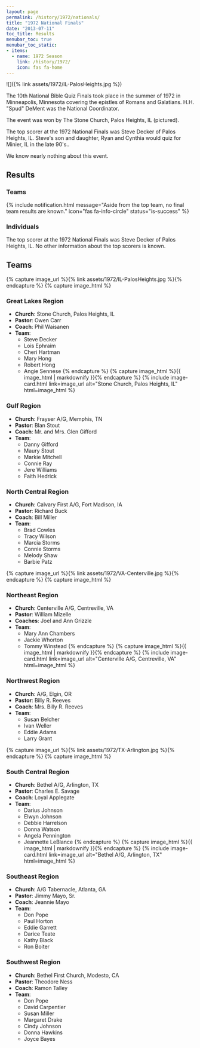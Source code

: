 ```yaml
---
layout: page
permalink: /history/1972/nationals/
title: "1972 National Finals"
date: "2013-07-11"
toc_title: Results
menubar_toc: true
menubar_toc_static:
- items:
  - name: 1972 Season
    link: /history/1972/
    icon: fas fa-home
---
```


![]({% link assets/1972/IL-PalosHeights.jpg %})

The 10th National Bible Quiz Finals took place in the summer of 1972 in Minneapolis, Minnesota covering the epistles of Romans and Galatians. H.H. "Spud" DeMent was the National Coordinator.

The event was won by The Stone Church, Palos Heights, IL (pictured).

The top scorer at the 1972 National Finals was Steve Decker of Palos Heights, IL. Steve's son and daughter, Ryan and Cynthia would quiz for Minier, IL in the late 90's..

We know nearly nothing about this event.

## Results

### Teams

{% include notification.html
   message="Aside from the top team, no final team results are known."
   icon="fas fa-info-circle"
   status="is-success" %}

### Individuals

The top scorer at the 1972 National Finals was Steve Decker of Palos Heights, IL. No other information about the top scorers is known.

## Teams

{% capture image_url %}{% link assets/1972/IL-PalosHeights.jpg %}{% endcapture %}
{% capture image_html %}
### Great Lakes Region

* **Church**: Stone Church, Palos Heights, IL
* **Pastor**: Owen Carr
* **Coach**: Phil Waisanen
* **Team**:
    * Steve Decker
    * Lois Ephraim
    * Cheri Hartman
    * Mary Hong
    * Robert Hong
    * Angie Sennese
{% endcapture %}
{% capture image_html %}{{ image_html | markdownify }}{% endcapture %}
{% include image-card.html link=image_url alt="Stone Church, Palos Heights, IL" html=image_html %}

### Gulf Region

* **Church**: Frayser A/G, Memphis, TN
* **Pastor**: Blan Stout
* **Coach**: Mr. and Mrs. Glen Gifford
* **Team**:
    * Danny Gifford
    * Maury Stout
    * Markie Mitchell
    * Connie Ray
    * Jere Williams
    * Faith Hedrick

### North Central Region

* **Church**: Calvary First A/G, Fort Madison, IA
* **Pastor**: Richard Buck
* **Coach**: Bill Miller
* **Team**:
    * Brad Cowles
    * Tracy Wilson
    * Marcia Storms
    * Connie Storms
    * Melody Shaw
    * Barbie Patz

{% capture image_url %}{% link assets/1972/VA-Centerville.jpg %}{% endcapture %}
{% capture image_html %}
### Northeast Region

* **Church**: Centerville A/G, Centreville, VA
* **Pastor**: William Mizelle
* **Coaches**: Joel and Ann Grizzle
* **Team**:
    * Mary Ann Chambers
    * Jackie Whorton
    * Tommy Winstead
{% endcapture %}
{% capture image_html %}{{ image_html | markdownify }}{% endcapture %}
{% include image-card.html link=image_url alt="Centerville A/G, Centreville, VA" html=image_html %}

### Northwest Region

* **Church**: A/G, Elgin, OR
* **Pastor**: Billy R. Reeves
* **Coach**: Mrs. Billy R. Reeves
* **Team**:
    * Susan Belcher
    * Ivan Weller
    * Eddie Adams
    * Larry Grant

{% capture image_url %}{% link assets/1972/TX-Arlington.jpg %}{% endcapture %}
{% capture image_html %}
### South Central Region

* **Church**: Bethel A/G, Arlington, TX
* **Pastor**: Charles E. Savage
* **Coach**: Loyal Applegate
* **Team**:
    * Darius Johnson
    * Elwyn Johnson
    * Debbie Harrelson
    * Donna Watson
    * Angela Pennington
    * Jeannette LeBlance
{% endcapture %}
{% capture image_html %}{{ image_html | markdownify }}{% endcapture %}
{% include image-card.html link=image_url alt="Bethel A/G, Arlington, TX" html=image_html %}

### Southeast Region

* **Church**: A/G Tabernacle, Atlanta, GA
* **Pastor**: Jimmy Mayo, Sr.
* **Coach**: Jeannie Mayo
* **Team**:
    * Don Pope
    * Paul Horton
    * Eddie Garrett
    * Darice Teate
    * Kathy Black
    * Ron Boiter

### Southwest Region

* **Church**: Bethel First Church, Modesto, CA
* **Pastor**: Theodore Ness
* **Coach**: Ramon Talley
* **Team**:
    * Don Pope
    * David Carpentier
    * Susan Miller
    * Margaret Drake
    * Cindy Johnson
    * Donna Hawkins
    * Joyce Bayes
